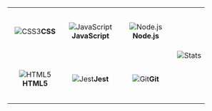 <table>
    <tr>
        <td align="center" height="108" width="108">
            <img src="https://cdn.jsdelivr.net/gh/devicons/devicon/icons/css3/css3-plain.svg" alt="CSS3"><strong>CSS</strong>
        </td>
        <td align="center" height="108" width="108">
            <img src="https://cdn.jsdelivr.net/gh/devicons/devicon/icons/javascript/javascript-plain.svg" alt="JavaScript"><strong>JavaScript</strong>
        </td>
        <td align="center" height="108" width="108">
            <img src="https://cdn.jsdelivr.net/gh/devicons/devicon/icons/nodejs/nodejs-original.svg" alt="Node.js"><strong>Node.js</strong>
        </td>
        <td align="center" rowspan="2">
            <img src="https://github-readme-streak-stats.herokuapp.com/?user=odi000&&theme=react&&hide_border=true" alt="Stats">
        </td>
    </tr>
    <tr>
        <td align="center" height="108" width="108">
            <img src="https://cdn.jsdelivr.net/gh/devicons/devicon/icons/html5/html5-plain.svg" alt="HTML5"><strong>HTML5</strong>
        </td>
        <td align="center" height="108" width="108">
            <img src="https://cdn.jsdelivr.net/gh/devicons/devicon/icons/jest/jest-plain.svg" alt="Jest"><strong>Jest</strong>
        </td>
        <td align="center" height="108" width="108">
            <img src="https://cdn.jsdelivr.net/gh/devicons/devicon/icons/git/git-original.svg" alt="Git"><strong>Git</strong>
        </td>
    </tr>
</table>

<!--
**Odi000/Odi000** is a ✨ _special_ ✨ repository because its `README.md` (this file) appears on your GitHub profile.

Here are some ideas to get you started:

- 🔭 I’m currently working on ...
- 🌱 I’m currently learning ...
- 👯 I’m looking to collaborate on ...
- 🤔 I’m looking for help with ...
- 💬 Ask me about ...
- 📫 How to reach me: ...
- 😄 Pronouns: ...
- ⚡ Fun fact: ...
-->

<!--Proficency in this technologies-->
